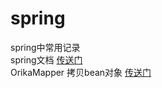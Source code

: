 # spring
spring中常用记录  
spring文档 [传送门](https://docs.spring.io/spring/docs/current/spring-framework-reference/index.html)  
OrikaMapper 拷贝bean对象 [传送门](https://blog.csdn.net/weixin_42219075/article/details/80332645)
